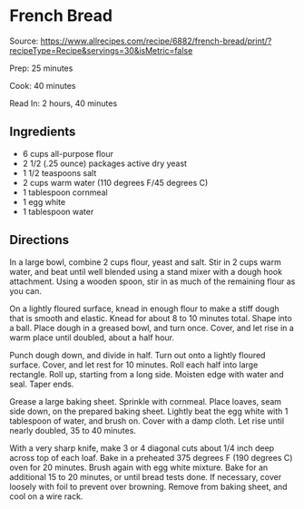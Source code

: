 # French Bread

Source: https://www.allrecipes.com/recipe/6882/french-bread/print/?recipeType=Recipe&servings=30&isMetric=false

Prep: 25 minutes

Cook: 40 minutes

Read In: 2 hours, 40 minutes

## Ingredients

* 6 cups all-purpose flour
* 2 1/2 (.25 ounce) packages active dry yeast
* 1 1/2 teaspoons salt
* 2 cups warm water (110 degrees F/45 degrees C)
* 1 tablespoon cornmeal
* 1 egg white
* 1 tablespoon water


## Directions

In a large bowl, combine 2 cups flour, yeast and salt. Stir in 2 cups warm water, and beat until well blended using a stand mixer with a dough hook attachment. Using a wooden spoon, stir in as much of the remaining flour as you can.

On a lightly floured surface, knead in enough flour to make a stiff dough that is smooth and elastic. Knead for about 8 to 10 minutes total. Shape into a ball. Place dough in a greased bowl, and turn once. Cover, and let rise in a warm place until doubled, about a half hour.

Punch dough down, and divide in half. Turn out onto a lightly floured surface. Cover, and let rest for 10 minutes. Roll each half into large rectangle. Roll up, starting from a long side. Moisten edge with water and seal. Taper ends.

Grease a large baking sheet. Sprinkle with cornmeal. Place loaves, seam side down, on the prepared baking sheet. Lightly beat the egg white with 1 tablespoon of water, and brush on. Cover with a damp cloth. Let rise until nearly doubled, 35 to 40 minutes.

With a very sharp knife, make 3 or 4 diagonal cuts about 1/4 inch deep across top of each loaf. Bake in a preheated 375 degrees F (190 degrees C) oven for 20 minutes. Brush again with egg white mixture. Bake for an additional 15 to 20 minutes, or until bread tests done. If necessary, cover loosely with foil to prevent over browning. Remove from baking sheet, and cool on a wire rack.
